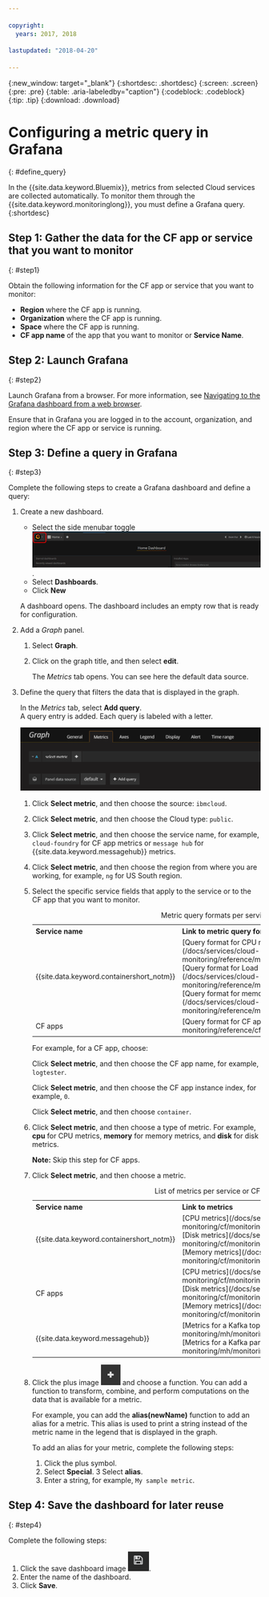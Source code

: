 ```yaml
---

copyright:
  years: 2017, 2018

lastupdated: "2018-04-20"

---
```


{:new_window: target="_blank"}
{:shortdesc: .shortdesc}
{:screen: .screen}
{:pre: .pre}
{:table: .aria-labeledby="caption"}
{:codeblock: .codeblock}
{:tip: .tip}
{:download: .download}


# Configuring a metric query in Grafana
{: #define_query}

In the {{site.data.keyword.Bluemix}}, metrics from selected Cloud services are collected automatically. To monitor them through the {{site.data.keyword.monitoringlong}}, you must define a Grafana query. 
{:shortdesc}

## Step 1: Gather the data for the CF app or service that you want to monitor
{: #step1}

Obtain the following information for the CF app or service that you want to monitor:

* **Region** where the CF app is running.
* **Organization** where the CF app is running. 	
* **Space** where the CF app is running. 
* **CF app name** of the app that you want to monitor or **Service Name**. 


## Step 2: Launch Grafana
{: #step2}

Launch Grafana from a browser. For more information, see [Navigating to the Grafana dashboard from a web browser](/docs/services/cloud-monitoring/grafana/navigating_grafana.html#launch_grafana_from_browser).

Ensure that in Grafana you are logged in to the account, organization, and region where the CF app or service is running. 


## Step 3: Define a query in Grafana
{: #step3}

Complete the following steps to create a Grafana dashboard and define a query:

1. Create a new dashboard.

    * Select the side menubar toggle ![Grafana side menu bar](images/grafana_settings.gif "Grafana side menu bar").
    * Select **Dashboards**.
    * Click **New**

    A dashboard opens. The dashboard includes an empty row that is ready for configuration.

2. Add a *Graph* panel.

    1. Select **Graph**.

    2. Click on the graph title, and then select **edit**.

        The *Metrics* tab opens. You can see here the default data source.

3. Define the query that filters the data that is displayed in the graph. 

    In the *Metrics* tab, select **Add query**. <br>A query entry is added. Each query is labeled with a letter.
    
    ![New query entry](images/grafana4_query_f1.gif "New query entry")
        
    1. Click **Select metric**, and then choose the source: `ibmcloud`.
    
    2. Click **Select metric**, and then choose the Cloud type: `public`.
    
    3. Click **Select metric**, and then choose the service name, for example, `cloud-foundry` for CF app metrics or `message hub` for {{site.data.keyword.messagehub}} metrics.
    
    4. Click **Select metric**, and then choose the region from where you are working, for example, `ng` for US South region.
    
    5. Select the specific service fields that apply to the service or to the CF app that you want to monitor.

        <table>
          <caption>Metric query formats per service or CF app</caption>
          <tr>
            <th>Service name</th>
            <th>Link to metric query format</th> 
          </tr>
          <tr>
            <td>{{site.data.keyword.containershort_notm}}</td>
            <td>[Query format for CPU metrics collected for containers](/docs/services/cloud-monitoring/reference/metrics_format_containers.html#cpu_containers) </br>[Query format for Load metrics collected for workers](/docs/services/cloud-monitoring/reference/metrics_format_containers.html#load_workers) </br>[Query format for memory metrics collected for containers](/docs/services/cloud-monitoring/reference/metrics_format_containers.html#mem_containers)</td> 
          </tr>
          <tr>
            <td>CF apps</td>
            <td>[Query format for CF apps](/docs/services/cloud-monitoring/reference/cfapps_metrics_format.html#cfapps_metrics_format)</td> 
          </tr>
        </table>

        For example, for a CF app, choose:
    
        Click **Select metric**, and then choose the CF app name, for example, `logtester`.
    
        Click **Select metric**, and then choose the CF app instance index, for example, `0`.

        Click **Select metric**, and then choose `container`.
    
    9. Click **Select metric**, and then choose a type of metric. For example, **cpu** for CPU metrics, **memory** for memory metrics, and **disk** for disk metrics. 

        **Note:** Skip this step for CF apps. 

    10. Click **Select metric**, and then choose a metric. 

        <table>
          <caption>List of metrics per service or CF app</caption>
          <tr>
            <th>Service name</th>
            <th>Link to metrics</th> 
          </tr>
          <tr>
            <td>{{site.data.keyword.containershort_notm}}</td>
            <td>[CPU metrics](/docs/services/cloud-monitoring/cf/monitoring_cf_apps_ov.html#cpu_metrics) </br>[Disk metrics](/docs/services/cloud-monitoring/cf/monitoring_cf_apps_ov.html#disk_metrics) </br>[Memory metrics](/docs/services/cloud-monitoring/cf/monitoring_cf_apps_ov.html#mem_metrics)</td> 
          </tr>
          <tr>
            <td>CF apps</td>
            <td>[CPU metrics](/docs/services/cloud-monitoring/cf/monitoring_cf_apps_ov.html#cpu_metrics)  </br>[Disk metrics](/docs/services/cloud-monitoring/cf/monitoring_cf_apps_ov.html#disk_metrics)   </br>[Memory metrics](/docs/services/cloud-monitoring/cf/monitoring_cf_apps_ov.html#mem_metrics)</td> 
          </tr>
          <tr>
            <td>{{site.data.keyword.messagehub}}</td>
            <td>[Metrics for a Kafka topic](/docs/services/cloud-monitoring/mh/monitoring_mh_ov.html#kafka_topic_metrics) </br>[Metrics for a Kafka partition](/docs/services/cloud-monitoring/mh/monitoring_mh_ov.html#kafka_partition_metrics)</td> 
          </tr>
        </table>

    10. Click the plus image ![Add icons](images/grafana_plus_image.gif "Plus image") and choose a function. You can add a function to transform, combine, and perform computations on the data that is available for a metric.
        
        For example, you can add the **alias(newName)** function to add an alias for a metric. This alias is used to print a string instead of the metric name in the legend that is displayed in the graph.
        
        To add an alias for your metric, complete the following steps:
        
        1. Click the plus symbol.
        2. Select **Special**. 
        3 Select **alias**.
        4. Enter a string, for example, `My sample metric`.


## Step 4: Save the dashboard for later reuse
{: #step4}

Complete the following steps:

1. Click the save dashboard image ![Save dashboard image](images/grafana_save_image.gif "Save dashboard image").
2. Enter the name of the dashboard.
3. Click **Save**.
